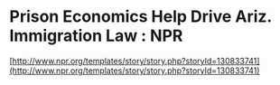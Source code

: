 <!--
id: 1427372135
link: http://tumblr.atmos.org/post/1427372135/prison-economics-help-drive-ariz-immigration-law-npr
slug: prison-economics-help-drive-ariz-immigration-law-npr
date: Thu Oct 28 2010 17:29:20 GMT-0700 (PDT)
publish: 2010-10-028
tags: 
title: Prison Economics Help Drive Ariz. Immigration Law : NPR
-->


Prison Economics Help Drive Ariz. Immigration Law : NPR
=======================================================

[http://www.npr.org/templates/story/story.php?storyId=130833741](http://www.npr.org/templates/story/story.php?storyId=130833741)

